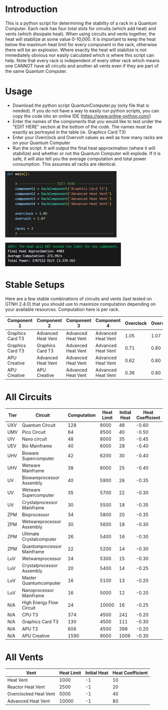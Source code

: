 # Introduction
This is a python script for determining the stability of a rack in a Quantum Computer. Each rack has four total slots for circuits (which add heat) and vents (which dissipate heat). When using circuits and vents together, the heat will stabilize at some value 0-10,000. It is important to keep the heat below the maximum heat limit for every component in the rack, otherwise there will be an explosion. Where exactly the heat will stabilize is not immediately obvious nor easily calculated which is where this script can help. Note that every rack is independent of every other rack which means one CANNOT have all circuits and another all vents even if they are part of the same Quantum Computer.

# Usage
  - Download the python script QuantumComputer.py (only file that is needed). If you do not have a way to easily run python scripts, you can copy the code into an online IDE (https://www.online-python.com/)
  - Enter the names of the components that you would like to test under the "EDIT HERE" section at the bottom of the code. The names must be exactly as portrayed in the table (ie. Graphics Card T3)
  - Enter your Overclock and Overvolt values as well as how many racks are on your Quantum Computer
  - Run the script. It will output the final heat approximation (where it will stabilize) and whether or not the Quantum Computer will explode. If it is safe, it will also tell you the average computation and total power consumption. This assumes all racks are identical.

![Edit Here](media/edithere.png?)

![Output](media/output.png?)

# Stable Setups
Here are a few stable combinations of circuits and vents (last tested on GTNH 2.4.0) that you should use to maximize computation depending on your available resources. Computation here is per rack.

Component 1 | Component 2 | Component 3 | Component 4 | Overclock | Overvolt | Computation/s |
--- | --- | --- | --- | --- | --- | ---
Graphics Card T3 | Advanced Heat Vent | Advanced Heat Vent | Advanced Heat Vent | 1.05 | 1.07 | 136
Graphics Card T3 | Graphics Card T3 | Advanced Heat Vent | Advanced Heat Vent | 0.71 | 0.80 | 184
APU Creative | Advanced Heat Vent | Advanced Heat Vent | Advanced Heat Vent | 0.62 | 0.80 | 985
APU Creative | APU Creative | Advanced Heat Vent | Advanced Heat Vent | 0.36 | 0.80 | 1,144

# All Circuits
Tier | Circuit | Computation | Heat Limit | Initial Heat | Heat Coefficient
--- | --- | --- | --- | --- | ---
UXV | Quantum Circuit | 128 | 9000 | 48 | -0.60
UMV | Pico Circuit | 64 | 8500 | 40 | -0.50
UIV	| Nano circuit | 48	| 8000 | 35 | -0.45
UEV	| Bio Mainframe	| 40 | 6000 | 28 | -0.40
UHV	| Bioware Supercomputer | 42 | 6200 | 30 | -0.40
UHV | Wetware Mainframe | 38 |6000 | 25 | -0.40
UV | Biowareprocessor Assembly | 40 | 5900 | 26 | -0.35
UV | Wetware Supercomputer | 35 | 5700 | 22 | -0.30
UV | Crystalprocessor Mainframe | 30 | 5500 | 18 | -0.35
ZPM	| Bioprocessor | 34 | 5800 | 20 | -0.35
ZPM | Wetwareprocessor Assembly | 30 | 5600 | 18 | -0.30
ZPM | Ultimate Crystalcomputer | 26 | 5400 | 16 | -0.30
ZPM | Quantumprocessor Mainframe | 22 | 5200 | 14 | -0.30
LuV	| Wetwareprocessor | 24 | 5300 | 15 | -0.30
LuV | Crystalprocessor Assembly | 20 | 5400 | 14 | -0.25
LuV | Master Quantumcomputer | 16 | 5100 | 13 | -0.20
LuV | Nanoprocessor Mainframe | 16 | 5000 | 12 | -0.20
N/A | High Energy Flow Circuit | 24 | 10000 | 16 | -0.25
N/A | CPU T3 | 374 | 4500 | 241 | -0.20
N/A | Graphics Card T3 | 130 | 4500 | 111 | -0.30
N/A | APU T3 | 606 | 4500 | 398 | -0.20
N/A | APU Creative | 1590 | 9000 | 1006 | -0.30

# All Vents
Vent | Heat Limit | Initial Heat | Heat Coefficient
--- | --- | --- | ---
Heat Vent | 1000 | -1 | 10
Reactor Heat Vent | 2500 | -1 | 20
Overclocked Heat Vent	| 5000 | -1 | 40
Advanced Heat Vent | 10000 | -1 | 80
